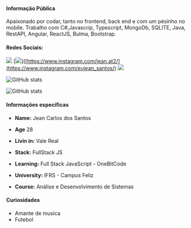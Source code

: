 #### Informação Pública

Apaixonado por codar, tanto no frontend, back end e com um pésinho no mobile. Trabalho com C#,Javascrip, Typescript, MongoDb, SQLITE, Java, RestAPI, Angular, ReactJS, Bulma, Bootstrap.

#### Redes Sociais: 
[<img src="https://img.shields.io/badge/linkedin-%230077B5.svg?&style=for-the-badge&logo=linkedin&logoColor=white" />](https://www.linkedin.com/in/jeandossantosmd/) [<img src = "https://img.shields.io/badge/instagram-%23E4405F.svg?&style=for-the-badge&logo=instagram&logoColor=white">]([https://www.instagram.com/jean.at2/](https://www.instagram.com/eujean_santos/)
[<img src="https://img.shields.io/badge/Twitter-1DA1F2?style=for-the-badge&logo=twitter&logoColor=white">](https://twitter.com/jean_he4rt)

![GitHub stats](https://github-readme-stats.vercel.app/api?username=jeanHe4rt&show-icons=true) 

![GitHub stats](https://github-readme-stats.vercel.app/api/top-langs?username=jeanHe4rt&show-icons=true) 

#### Informações específicas

- **Name:** Jean Carlos dos Santos

- **Age** 28

- **Livin in:** Vale Real

- **Stack:** FullStack JS

- **Learning:** Full Stack JavaScript - OneBitCode

- **University:** IFRS - Campus Feliz

- **Course:** Análise e Desenvolvimento de Sistemas

#### Curiosidades

- Amante de musica
- Futebol


